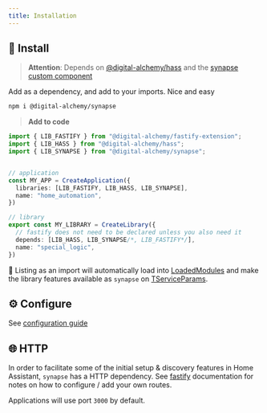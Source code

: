 ```yaml
---
title: Installation
---
```

## 💾 Install

> **Attention**:
> Depends on  [@digital-alchemy/hass](/hass/) and the [synapse custom component](/synapse/extension)

Add as a dependency, and add to your imports. Nice and easy

```bash
npm i @digital-alchemy/synapse
```

> **Add to code**

```typescript
import { LIB_FASTIFY } from "@digital-alchemy/fastify-extension";
import { LIB_HASS } from "@digital-alchemy/hass";
import { LIB_SYNAPSE } from "@digital-alchemy/synapse";


// application
const MY_APP = CreateApplication({
  libraries: [LIB_FASTIFY, LIB_HASS, LIB_SYNAPSE],
  name: "home_automation",
})

// library
export const MY_LIBRARY = CreateLibrary({
  // fastify does not need to be declared unless you also need it
  depends: [LIB_HASS, LIB_SYNAPSE/*, LIB_FASTIFY*/],
  name: "special_logic",
})
```

🎉 Listing as an import will automatically load into [LoadedModules](/core/exports/LoadedModules) and make the library features available as `synapse` on [TServiceParams](/core/exports/TServiceParams).

## ⚙️ Configure

See [configuration guide](./configuration)

## 🌐 HTTP

In order to facilitate some of the initial setup & discovery features in Home Assistant, `synapse` has a HTTP dependency.
See [fastify](/fastify) documentation for notes on how to configure / add your own routes.

Applications will use port `3000` by default.
